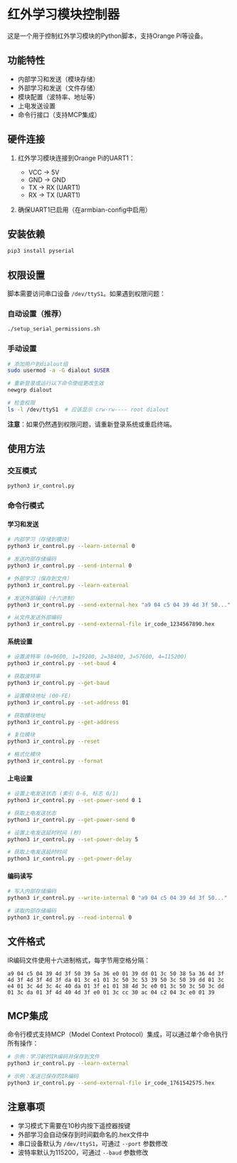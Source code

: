 # 红外学习模块控制器

这是一个用于控制红外学习模块的Python脚本，支持Orange Pi等设备。

## 功能特性

- 内部学习和发送（模块存储）
- 外部学习和发送（文件存储）
- 模块配置（波特率、地址等）
- 上电发送设置
- 命令行接口（支持MCP集成）

## 硬件连接

1. 红外学习模块连接到Orange Pi的UART1：
   - VCC → 5V
   - GND → GND
   - TX → RX (UART1)
   - RX → TX (UART1)

2. 确保UART1已启用（在armbian-config中启用）

## 安装依赖

```bash
pip3 install pyserial
```

## 权限设置

脚本需要访问串口设备 `/dev/ttyS1`。如果遇到权限问题：

### 自动设置（推荐）
```bash
./setup_serial_permissions.sh
```

### 手动设置
```bash
# 添加用户到dialout组
sudo usermod -a -G dialout $USER

# 重新登录或运行以下命令使组更改生效
newgrp dialout

# 检查权限
ls -l /dev/ttyS1  # 应该显示 crw-rw---- root dialout
```

**注意**：如果仍然遇到权限问题，请重新登录系统或重启终端。

## 使用方法

### 交互模式

```bash
python3 ir_control.py
```

### 命令行模式

#### 学习和发送

```bash
# 内部学习（存储到模块）
python3 ir_control.py --learn-internal 0

# 发送内部存储编码
python3 ir_control.py --send-internal 0

# 外部学习（保存到文件）
python3 ir_control.py --learn-external

# 发送外部编码（十六进制）
python3 ir_control.py --send-external-hex "a9 04 c5 04 39 4d 3f 50..."

# 从文件发送外部编码
python3 ir_control.py --send-external-file ir_code_1234567890.hex
```

#### 系统设置

```bash
# 设置波特率 (0=9600, 1=19200, 2=38400, 3=57600, 4=115200)
python3 ir_control.py --set-baud 4

# 获取波特率
python3 ir_control.py --get-baud

# 设置模块地址 (00-FE)
python3 ir_control.py --set-address 01

# 获取模块地址
python3 ir_control.py --get-address

# 复位模块
python3 ir_control.py --reset

# 格式化模块
python3 ir_control.py --format
```

#### 上电设置

```bash
# 设置上电发送状态 (索引 0-6, 标志 0/1)
python3 ir_control.py --set-power-send 0 1

# 获取上电发送状态
python3 ir_control.py --get-power-send 0

# 设置上电发送延时时间 (秒)
python3 ir_control.py --set-power-delay 5

# 获取上电发送延时时间
python3 ir_control.py --get-power-delay
```

#### 编码读写

```bash
# 写入内部存储编码
python3 ir_control.py --write-internal 0 "a9 04 c5 04 39 4d 3f 50..."

# 读取内部存储编码
python3 ir_control.py --read-internal 0
```

## 文件格式

IR编码文件使用十六进制格式，每字节用空格分隔：

```
a9 04 c5 04 39 4d 3f 50 39 5a 36 e0 01 39 dd 01 3c 50 38 5a 36 4d 3f 4d 3f 4d 3f 4d 3f da 01 3c e1 01 3c 50 3c 53 39 50 3c 50 39 dd 01 3c e4 01 3c 4d 3c 4c 40 da 01 3f e1 01 38 4d 3c e0 01 3c 50 3c 50 3c dd 01 3c da 01 3f 4d 40 4d 3f e0 01 3c cc 30 ac 04 c2 04 3c e0 01 39
```

## MCP集成

命令行模式支持MCP（Model Context Protocol）集成，可以通过单个命令执行所有操作：

```bash
# 示例：学习新的IR编码并保存到文件
python3 ir_control.py --learn-external

# 示例：发送已保存的IR编码
python3 ir_control.py --send-external-file ir_code_1761542575.hex
```

## 注意事项

- 学习模式下需要在10秒内按下遥控器按键
- 外部学习会自动保存到时间戳命名的.hex文件中
- 串口设备默认为 `/dev/ttyS1`，可通过 `--port` 参数修改
- 波特率默认为115200，可通过 `--baud` 参数修改